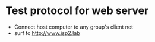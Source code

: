 Test protocol for web server
============================

* Connect host computer to any group's client net
* surf to http://www.isp2.lab
